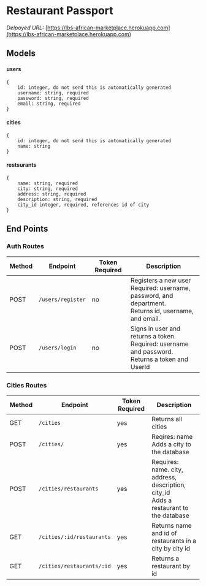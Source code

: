 # Restaurant Passport

_Delpoyed URL:_ [https://lbs-african-marketplace.herokuapp.com](https://lbs-african-marketplace.herokuapp.com)

## Models

#### users

```
{
	id: integer, do not send this is automatically generated
	username: string, required
	password: string, required
	email: string, required
}
```

#### cities

```
{
    id: integer, do not send this is automatically generated
	name: string
}
```

#### restsurants

```
{
	name: string, required
    city: string, required
    address: string, required
    description: string, required
    city_id integer, required, references id of city
}
```

## End Points

### Auth Routes

| Method | Endpoint          | Token Required | Description                                                                                                  |
| ------ | ----------------- | -------------- | ------------------------------------------------------------------------------------------------------------ |
| POST   | `/users/register` | no             | Registers a new user <br> Required: username, password, and department. <br>Returns id, username, and email. |
| POST   | `/users/login`    | no             | Signs in user and returns a token.<br> Required: username and password.<br> Returns a token and UserId       |

### Cities Routes

| Method | Endpoint                  | Token Required | Description                                                                                |
| ------ | ------------------------- | -------------- | ------------------------------------------------------------------------------------------ |
| GET    | `/cities`                 | yes            | Returns all cities                                                                         |
| POST   | `/cities/`                | yes            | Reqires: name <br> Adds a city to the database                                             |
| POST   | `/cities/restaurants`     | yes            | Requires: name. city, address, description, city_id <br> Adds a restaurant to the database |
| GET    | `/cities/:id/restaurants` | yes            | Returns name and id of restaurants in a city by city id                                    |
| GET    | `/cities/restaurants/:id` | yes            | Returns a restaurant by id                                                                 |
